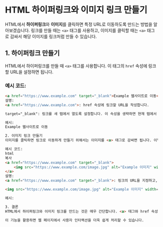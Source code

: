 # HTML 하이퍼링크와 이미지 링크 만들기

HTML에서 **하이퍼링크**와 **이미지**를 클릭하면 특정 URL로 이동하도록 만드는 방법을 알아보겠습니다. 링크를 만들 때는 `<a>` 태그를 사용하고, 이미지를 클릭할 때는 `<a>` 태그로 감싸서 해당 이미지를 링크처럼 만들 수 있습니다.

## 1. 하이퍼링크 만들기

HTML에서 하이퍼링크를 만들 때 `<a>` 태그를 사용합니다. 이 태그의 `href` 속성에 링크할 URL을 설정하면 됩니다.

### 예시 코드:
```html
<a href="https://www.example.com" target="_blank">Example 웹사이트로 이동</a>
설명:
<a href="https://www.example.com">: href 속성에 링크할 URL을 작성합니다.

target="_blank": 링크를 새 탭에서 열도록 설정합니다. 이 속성을 생략하면 현재 탭에서 링크가 열립니다.

예시:
Example 웹사이트로 이동

2. 이미지 링크 만들기
이미지를 클릭하면 링크로 이동하게 만들기 위해서는 이미지를 <a> 태그로 감싸면 됩니다. 이렇게 하면 이미지 자체가 링크 역할을 하게 됩니다.

예시 코드:
html
복사
<a href="https://www.example.com" target="_blank">
    <img src="https://www.example.com/image.jpg" alt="Example 이미지" width="300">
</a>
설명:
<a href="https://www.example.com" target="_blank">: 링크의 URL을 지정하고, target="_blank" 속성으로 새 탭에서 열리도록 합니다.

<img src="https://www.example.com/image.jpg" alt="Example 이미지" width="300">: src 속성에 이미지 파일 경로를 작성하고, alt 속성에 이미지를 설명하는 텍스트를 입력합니다.

예시:

3. 결론
HTML에서 하이퍼링크와 이미지 링크를 만드는 것은 매우 간단합니다. <a> 태그와 href 속성을 사용하여 다양한 URL로 연결할 수 있으며, 이미지를 클릭할 수 있는 링크로 만드는 것도 <a> 태그로 감싸기만 하면 됩니다.

이 기능을 활용하면 웹 페이지에서 사용자 인터랙션을 더욱 쉽게 처리할 수 있습니다.
